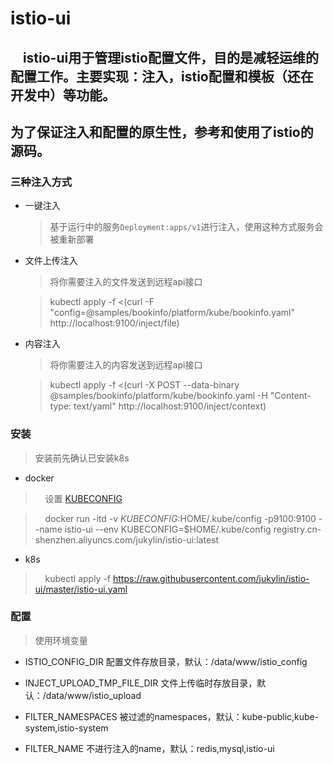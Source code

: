 # istio-ui

## &nbsp;&nbsp;&nbsp;&nbsp;istio-ui用于管理istio配置文件，目的是减轻运维的配置工作。主要实现：注入，istio配置和模板（还在开发中）等功能。
## 为了保证注入和配置的原生性，参考和使用了istio的源码。


### 三种注入方式
* 一键注入
  > 基于运行中的服务```Deployment:apps/v1```进行注入，使用这种方式服务会被重新部署
* 文件上传注入
  > 将你需要注入的文件发送到远程api接口
  
  > kubectl apply -f <(curl -F "config=@samples/bookinfo/platform/kube/bookinfo.yaml" http://localhost:9100/inject/file)
* 内容注入
  > 将你需要注入的内容发送到远程api接口
  
  > kubectl apply -f <(curl -X POST --data-binary @samples/bookinfo/platform/kube/bookinfo.yaml -H "Content-type: text/yaml" http://localhost:9100/inject/context)


### 安装
> 安装前先确认已安装k8s
* docker
> &nbsp;&nbsp;&nbsp;&nbsp;设置 [KUBECONFIG](https://kubernetes.io/docs/tasks/access-application-cluster/configure-access-multiple-clusters/#create-a-second-configuration-file)

> &nbsp;&nbsp;&nbsp;&nbsp;docker run -itd -v $KUBECONFIG:$HOME/.kube/config -p9100:9100 --name istio-ui --env KUBECONFIG=$HOME/.kube/config registry.cn-shenzhen.aliyuncs.com/jukylin/istio-ui:latest

* k8s
> &nbsp;&nbsp;&nbsp;&nbsp;kubectl apply -f https://raw.githubusercontent.com/jukylin/istio-ui/master/istio-ui.yaml


### 配置
> 使用环境变量

* ISTIO_CONFIG_DIR  配置文件存放目录，默认：/data/www/istio_config

* INJECT_UPLOAD_TMP_FILE_DIR  文件上传临时存放目录，默认：/data/www/istio_upload

* FILTER_NAMESPACES  被过滤的namespaces，默认：kube-public,kube-system,istio-system

* FILTER_NAME  不进行注入的name，默认：redis,mysql,istio-ui
